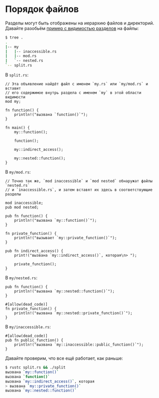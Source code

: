 # Порядок файлов

Разделы могут быть отображены на иерархию файлов и директорий.
Давайте разобьём [пример с видимостью разделов][visibility] на файлы:

```bash
$ tree .
.
|-- my
|   |-- inaccessible.rs
|   |-- mod.rs
|   `-- nested.rs
`-- split.rs
```

В `split.rs`:

```rust,ignore
// Эта объявление найдёт файл с именем `my.rs` или `my/mod.rs` и вставит
// его содержимое внутрь раздела с именем `my` в этой области видимости
mod my;

fn function() {
    println!("вызвана `function()`");
}

fn main() {
    my::function();

    function();

    my::indirect_access();

    my::nested::function();
}

```

В `my/mod.rs`:

```rust,ignore
// Точно так же, `mod inaccessible` и `mod nested` обнаружат файлы `nested.rs`
// и `inaccessible.rs`, и затем вставят их здесь в соответствующие разделы

mod inaccessible;
pub mod nested;

pub fn function() {
    println!("вызвана `my::function()`");
}

fn private_function() {
    println!("вызывает `my::private_function()`");
}

pub fn indirect_access() {
    print!("вызвана `my::indirect_access()`, которая\n> ");

    private_function();
}
```

В `my/nested.rs`:

```rust,ignore
pub fn function() {
    println!("вызвана `my::nested::function()`");
}

#[allow(dead_code)]
fn private_function() {
    println!("вызвана `my::nested::private_function()`");
}
```

В `my/inaccessible.rs`:

```rust,ignore
#[allow(dead_code)]
pub fn public_function() {
    println!("вызвана `my::inaccessible::public_function()`");
}
```

Давайте проверим, что все ещё работает, как раньше:

```bash
$ rustc split.rs && ./split
вызвана `my::function()`
вызвана `function()`
вызвана `my::indirect_access()`, которая
> вызвана `my::private_function()`
вызвана `my::nested::function()`
```

[visibility]: mod/visibility.html
